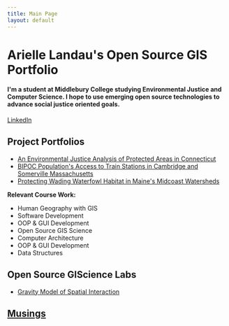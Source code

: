 ```yaml
---
title: Main Page
layout: default
---
```


# Arielle Landau's Open Source GIS Portfolio

#### I'm a student at Middlebury College studying Environmental Justice and Computer Science. I hope to use emerging open source technologies to advance social justice oriented goals.

[LinkedIn](https://www.linkedin.com/in/arielle-landau-8374091bb)

## Project Portfolios
- [An Environmental Justice Analysis of Protected Areas in Connecticut](Landau_CTEJReport.pdf) 
- [BIPOC Population's Access to Train Stations in Cambridge and Somerville Massachusetts](assets/camberville.md)
- [Protecting Wading Waterfowl Habitat in Maine's Midcoast Watersheds](assets/WWHMaine.md) 

**Relevant Course Work:**
- Human Geography with GIS
- Software Development
- OOP & GUI Development
- Open Source GIS Science
- Computer Architecture
- OOP & GUI Development
- Data Structures

## Open Source GIScience Labs
- [Gravity Model of Spatial Interaction](gravity/gravity.md)

## [Musings](/musings)
